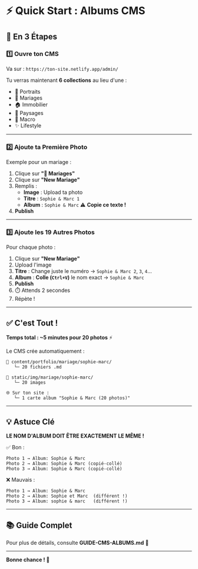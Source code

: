 # ⚡ Quick Start : Albums CMS

## 🎯 En 3 Étapes

### **1️⃣ Ouvre ton CMS**
Va sur : `https://ton-site.netlify.app/admin/`

Tu verras maintenant **6 collections** au lieu d'une :
- 📸 Portraits
- 💍 Mariages  
- 🏠 Immobilier
- 🌄 Paysages
- 🔬 Macro
- ✨ Lifestyle

---

### **2️⃣ Ajoute ta Première Photo**

Exemple pour un mariage :

1. Clique sur **"💍 Mariages"**
2. Clique sur **"New Mariage"**
3. Remplis :
   - **Image** : Upload ta photo
   - **Titre** : `Sophie & Marc 1`
   - **Album** : `Sophie & Marc` ⚠️ **Copie ce texte !**
4. **Publish**

---

### **3️⃣ Ajoute les 19 Autres Photos**

Pour chaque photo :

1. Clique sur **"New Mariage"**
2. Upload l'image
3. **Titre** : Change juste le numéro → `Sophie & Marc 2`, `3`, `4`...
4. **Album** : **Colle (`Ctrl+V`)** le nom exact → `Sophie & Marc`
5. **Publish**
6. ⏱️ Attends 2 secondes
7. Répète !

---

## ✅ C'est Tout !

**Temps total : ~5 minutes pour 20 photos** ⚡

Le CMS crée automatiquement :
```
📁 content/portfolio/mariage/sophie-marc/
   └─ 20 fichiers .md

📁 static/img/mariage/sophie-marc/
   └─ 20 images

🌐 Sur ton site :
   └─ 1 carte album "Sophie & Marc (20 photos)"
```

---

## 💡 Astuce Clé

**LE NOM D'ALBUM DOIT ÊTRE EXACTEMENT LE MÊME !**

✅ Bon :
```
Photo 1 → Album: Sophie & Marc
Photo 2 → Album: Sophie & Marc (copié-collé)
Photo 3 → Album: Sophie & Marc (copié-collé)
```

❌ Mauvais :
```
Photo 1 → Album: Sophie & Marc
Photo 2 → Album: Sophie et Marc  (différent !)
Photo 3 → Album: sophie & marc   (différent !)
```

---

## 📚 Guide Complet

Pour plus de détails, consulte **GUIDE-CMS-ALBUMS.md** 📖

---

**Bonne chance ! 🚀**

